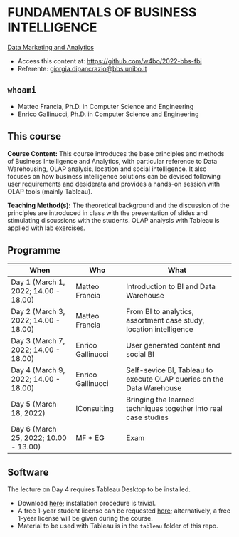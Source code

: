 # FUNDAMENTALS OF BUSINESS INTELLIGENCE

[Data Marketing and Analytics](https://www.bbs.unibo.eu/master-fulltime/data-marketing-and-analytics)

- Access this content at: https://github.com/w4bo/2022-bbs-fbi
- Referente: <giorgia.dipancrazio@bbs.unibo.it>

## `whoami`

- Matteo Francia, Ph.D. in Computer Science and Engineering
- Enrico Gallinucci, Ph.D. in Computer Science and Engineering

## This course

**Course Content:** This course introduces the base principles and methods of Business Intelligence and Analytics, with particular reference to Data Warehousing, OLAP analysis, location and social intelligence. It also focuses on how business intelligence solutions can be devised following user requirements and desiderata and provides a hands-on session with OLAP tools (mainly Tableau).

**Teaching Method(s):** The theoretical background and the discussion of the principles are introduced in class with the presentation of slides and stimulating discussions with the students. OLAP analysis with Tableau is applied with lab exercises.

## Programme

| When | Who | What |
| -    | -    | -    |
| Day 1 (March 1, 2022; 14.00 - 18.00) | Matteo Francia | Introduction to BI and Data Warehouse |
| Day 2 (March 3, 2022; 14.00 - 18.00)  | Matteo Francia | From BI to analytics, assortment case study, location intelligence |
| Day 3 (March 7, 2022; 14.00 - 18.00)  | Enrico Gallinucci | User generated content and social BI |
| Day 4 (March 9, 2022; 14.00 - 18.00)  | Enrico Gallinucci | Self-sevice BI, Tableau to execute OLAP queries on the Data Warehouse |
| Day 5 (March 18, 2022) | IConsulting | Bringing the learned techniques together into real case studies |
| Day 6 (March 25, 2022; 10.00 - 13.00) | MF + EG | Exam |

## Software

The lecture on Day 4 requires Tableau Desktop to be installed.

- Download [here](https://www.tableau.com/products/desktop/download?signin=academic); installation procedure is trivial.
- A free 1-year student license can be requested [here](https://www.tableau.com/it-it/academic/students#form); alternatively, a free 1-year license will be given during the course.
- Material to be used with Tableau is in the ```tableau``` folder of this repo.
